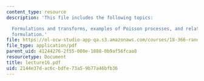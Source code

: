 ```yaml
---
content_type: resource
description: 'This file includes the following topics:

  Formulations and transforms, examples of Poisson processes, and relation to the
  formulation.'
file: https://ol-ocw-studio-app-qa.s3.amazonaws.com/courses/18-366-random-walks-and-diffusion-fall-2006/2144e37dac6cbdfe73a59b77a46bfb36_lecture16.pdf
file_type: application/pdf
parent_uid: 41244276-2f55-080e-1888-0b9af56fcaa8
resourcetype: Document
title: lecture16.pdf
uid: 2144e37d-ac6c-bdfe-73a5-9b77a46bfb36
---
```

